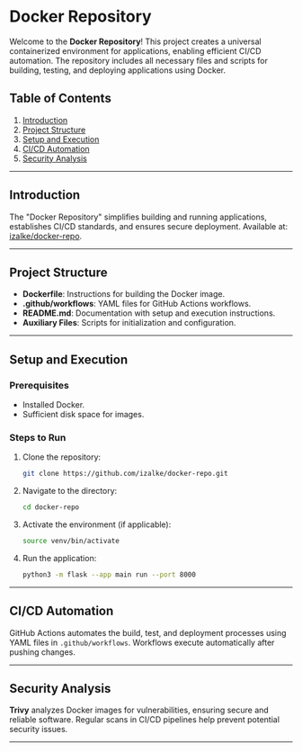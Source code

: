 # Docker Repository

Welcome to the **Docker Repository**! This project creates a universal containerized environment for applications, enabling efficient CI/CD automation. The repository includes all necessary files and scripts for building, testing, and deploying applications using Docker.

## Table of Contents
1. [Introduction](#introduction)
2. [Project Structure](#project-structure)
3. [Setup and Execution](#setup-and-execution)
4. [CI/CD Automation](#cicd-automation)
5. [Security Analysis](#security-analysis)

---

## Introduction

The "Docker Repository" simplifies building and running applications, establishes CI/CD standards, and ensures secure deployment. Available at: [izalke/docker-repo](https://github.com/izalke/docker-repo).

---

## Project Structure

- **Dockerfile**: Instructions for building the Docker image.
- **.github/workflows**: YAML files for GitHub Actions workflows.
- **README.md**: Documentation with setup and execution instructions.
- **Auxiliary Files**: Scripts for initialization and configuration.

---

## Setup and Execution

### Prerequisites

- Installed Docker.
- Sufficient disk space for images.

### Steps to Run

1. Clone the repository:
   ```bash
   git clone https://github.com/izalke/docker-repo.git
   ```
2. Navigate to the directory:
   ```bash
   cd docker-repo
   ```
3. Activate the environment (if applicable):
   ```bash
   source venv/bin/activate
   ```
4. Run the application:
   ```bash
   python3 -m flask --app main run --port 8000
   ```

---

## CI/CD Automation

GitHub Actions automates the build, test, and deployment processes using YAML files in `.github/workflows`. Workflows execute automatically after pushing changes.

---

## Security Analysis

**Trivy** analyzes Docker images for vulnerabilities, ensuring secure and reliable software. Regular scans in CI/CD pipelines help prevent potential security issues.

---


